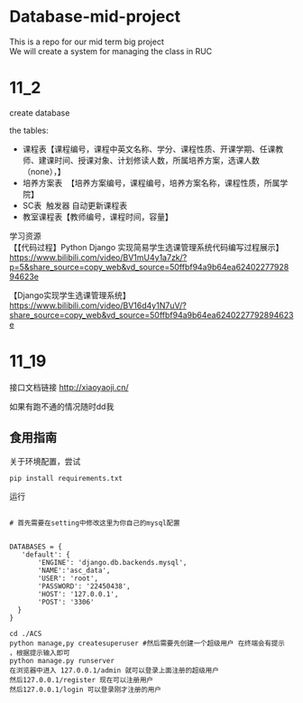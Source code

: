 # Database-mid-project
This is a repo for our mid term big project  
We will create a system for managing the class in RUC

# 11_2
create database

the tables:

* 课程表【课程编号，课程中英文名称、学分、课程性质、开课学期、任课教师、建课时间、授课对象、计划修读人数，所属培养方案，选课人数（none），】
* 培养方案表  【培养方案编号，课程编号，培养方案名称，课程性质，所属学院】
* SC表  触发器 自动更新课程表
* 教室课程表【教师编号，课程时间，容量】


学习资源  
【【代码过程】Python Django 实现简易学生选课管理系统代码编写过程展示】 https://www.bilibili.com/video/BV1mU4y1a7zk/?p=5&share_source=copy_web&vd_source=50ffbf94a9b64ea6240227792894623e


【Django实现学生选课管理系统】 https://www.bilibili.com/video/BV16d4y1N7uV/?share_source=copy_web&vd_source=50ffbf94a9b64ea6240227792894623e

# 11_19

接口文档链接 http://xiaoyaoji.cn/

如果有跑不通的情况随时dd我

## 食用指南
关于环境配置，尝试
```
pip install requirements.txt
```

运行
```

# 首先需要在setting中修改这里为你自己的mysql配置


DATABASES = {
   'default': {
       'ENGINE': 'django.db.backends.mysql',
       'NAME':'asc_data',
       'USER': 'root',
       'PASSWORD': '22450438',
       'HOST': '127.0.0.1',
       'POST': '3306'
  }
}

cd ./ACS
python manage,py createsuperuser #然后需要先创建一个超级用户 在终端会有提示 ，根据提示输入即可  
python manage.py runserver
在浏览器中进入 127.0.0.1/admin 就可以登录上面注册的超级用户
然后127.0.0.1/register 现在可以注册用户
然后127.0.0.1/login 可以登录刚才注册的用户
```
